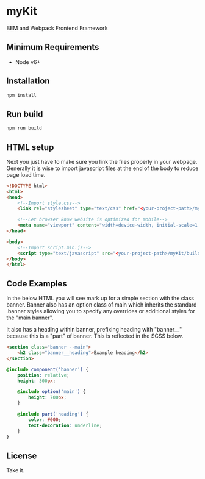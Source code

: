 # myKit
BEM and Webpack Frontend Framework

## Minimum Requirements

* Node v6+

## Installation

```bash
npm install
```

## Run build

```bash
npm run build
```
## HTML setup

Next you just have to make sure you link the files properly in your webpage. Generally it is wise to import javascript files at the end of the body to reduce page load time.

```html
<!DOCTYPE html>
<html>
<head>
    <!--Import style.css-->
    <link rel="stylesheet" type="text/css" href="<your-project-path>/myKit/build/main.css">

    <!--Let browser know website is optimized for mobile-->
    <meta name="viewport" content="width=device-width, initial-scale=1.0"/>
</head>

<body>
    <!--Import script.min.js-->
    <script type="text/javascript" src="<your-project-path>/myKit/build/main.js"> </script>
</body>
</html>
```

## Code Examples

In the below HTML you will see mark up for a simple section with the class banner. Banner also has an option class of main which inherits the standard .banner styles allowing you to specify any overrides or additional styles for the "main banner".

It also has a heading within banner, prefixing heading with "banner__" because this is a "part" of banner. This is reflected in the SCSS below.

```html
<section class="banner --main">
    <h2 class="banner__heading">Example heading</h2>
</section>
```

```scss
@include component('banner') {
    position: relative;
    height: 300px;

    @include option('main') {
        height: 700px;
    }

    @include part('heading') {
        color: #000;
        text-decoration: underline;
    }
}
```

## License

Take it.